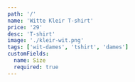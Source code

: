 ```yaml
---
path: '/'
name: 'Witte Kleir T-shirt'
price: '29'
desc: 'T-shirt'
image: './kleir-wit.png'
tags: ['wit-dames', 'tshirt', 'dames']
customFields:
  name: Size
  required: true
---
```

